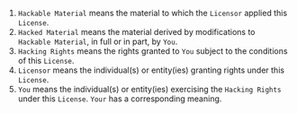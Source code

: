 [//]: # ( ------------------------------------------------------------------ {c)
[//]: # ( COPYRIGHT 2022 Dwij Bavisi <dwijbavisi@gmail.com>                  {c)
[//]: # ( Licensed under:                                                    {c)
[//]: # (     Taciturn Coder's `License to Hack` License                     {c)
[//]: # (     TCsL2H 0.0.1                                                   {c)
[//]: # ( A copy of the License may be obtained from:                        {c)
[//]: # (     https://TaciturnCoder.github.io/TCsL2H/legalcode/0.0.1         {c)
[//]: # ( See the License for the permissions and limitations.               {c)
[//]: # ( ------------------------------------------------------------------ {c)

1. `Hackable Material` means the material to which the `Licensor` applied this `License`.
2. `Hacked Material` means the material derived by modifications to `Hackable Material`, in full or in part, by `You`.
3. `Hacking Rights` means the rights granted to `You` subject to the conditions of this `License`.
4. `Licensor` means the individual(s) or entity(ies) granting rights under this `License`.
5. `You` means the individual(s) or entity(ies) exercising the `Hacking Rights` under this `License`. `Your` has a corresponding meaning.
